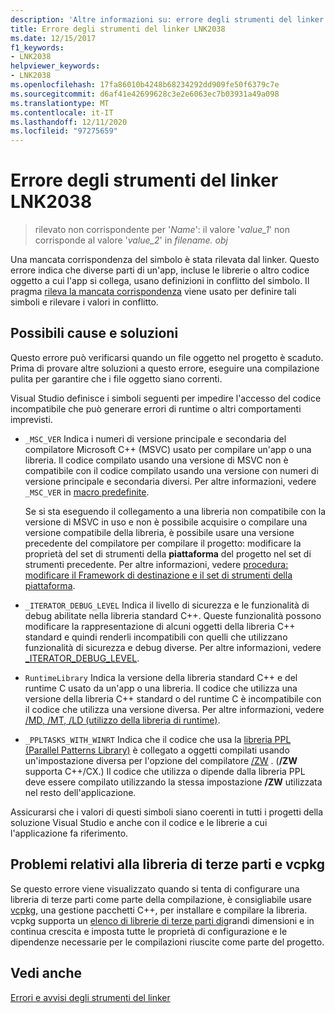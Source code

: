 ```yaml
---
description: 'Altre informazioni su: errore degli strumenti del linker LNK2038'
title: Errore degli strumenti del linker LNK2038
ms.date: 12/15/2017
f1_keywords:
- LNK2038
helpviewer_keywords:
- LNK2038
ms.openlocfilehash: 17fa86010b4248b68234292dd909fe50f6379c7e
ms.sourcegitcommit: d6af41e42699628c3e2e6063ec7b03931a49a098
ms.translationtype: MT
ms.contentlocale: it-IT
ms.lasthandoff: 12/11/2020
ms.locfileid: "97275659"
---
```

# <a name="linker-tools-error-lnk2038"></a>Errore degli strumenti del linker LNK2038

> rilevato non corrispondente per '*Name*': il valore '*value_1*' non corrisponde al valore '*value_2*' in *filename. obj*

Una mancata corrispondenza del simbolo è stata rilevata dal linker. Questo errore indica che diverse parti di un'app, incluse le librerie o altro codice oggetto a cui l'app si collega, usano definizioni in conflitto del simbolo. Il pragma [rileva la mancata corrispondenza](../../preprocessor/detect-mismatch.md) viene usato per definire tali simboli e rilevare i valori in conflitto.

## <a name="possible-causes-and-solutions"></a>Possibili cause e soluzioni

Questo errore può verificarsi quando un file oggetto nel progetto è scaduto. Prima di provare altre soluzioni a questo errore, eseguire una compilazione pulita per garantire che i file oggetto siano correnti.

Visual Studio definisce i simboli seguenti per impedire l'accesso del codice incompatibile che può generare errori di runtime o altri comportamenti imprevisti.

- `_MSC_VER` Indica i numeri di versione principale e secondaria del compilatore Microsoft C++ (MSVC) usato per compilare un'app o una libreria. Il codice compilato usando una versione di MSVC non è compatibile con il codice compilato usando una versione con numeri di versione principale e secondaria diversi. Per altre informazioni, vedere `_MSC_VER` in [macro predefinite](../../preprocessor/predefined-macros.md).

   Se si sta eseguendo il collegamento a una libreria non compatibile con la versione di MSVC in uso e non è possibile acquisire o compilare una versione compatibile della libreria, è possibile usare una versione precedente del compilatore per compilare il progetto: modificare la proprietà del set di strumenti della **piattaforma** del progetto nel set di strumenti precedente. Per altre informazioni, vedere [procedura: modificare il Framework di destinazione e il set di strumenti della piattaforma](../../build/how-to-modify-the-target-framework-and-platform-toolset.md).

- `_ITERATOR_DEBUG_LEVEL` Indica il livello di sicurezza e le funzionalità di debug abilitate nella libreria standard C++. Queste funzionalità possono modificare la rappresentazione di alcuni oggetti della libreria C++ standard e quindi renderli incompatibili con quelli che utilizzano funzionalità di sicurezza e debug diverse. Per altre informazioni, vedere [_ITERATOR_DEBUG_LEVEL](../../standard-library/iterator-debug-level.md).

- `RuntimeLibrary` Indica la versione della libreria standard C++ e del runtime C usato da un'app o una libreria. Il codice che utilizza una versione della libreria C++ standard o del runtime C è incompatibile con il codice che utilizza una versione diversa. Per altre informazioni, vedere [/MD, /MT, /LD (utilizzo della libreria di runtime)](../../build/reference/md-mt-ld-use-run-time-library.md).

- `_PPLTASKS_WITH_WINRT` Indica che il codice che usa la [libreria PPL (Parallel Patterns Library)](../../parallel/concrt/parallel-patterns-library-ppl.md) è collegato a oggetti compilati usando un'impostazione diversa per l'opzione del compilatore [/ZW](../../build/reference/zw-windows-runtime-compilation.md) . (**/ZW** supporta C++/CX.) Il codice che utilizza o dipende dalla libreria PPL deve essere compilato utilizzando la stessa impostazione **/ZW** utilizzata nel resto dell'applicazione.

Assicurarsi che i valori di questi simboli siano coerenti in tutti i progetti della soluzione Visual Studio e anche con il codice e le librerie a cui l'applicazione fa riferimento.

## <a name="third-party-library-issues-and-vcpkg"></a>Problemi relativi alla libreria di terze parti e vcpkg

Se questo errore viene visualizzato quando si tenta di configurare una libreria di terze parti come parte della compilazione, è consigliabile usare [vcpkg](../../build/vcpkg.md), una gestione pacchetti C++, per installare e compilare la libreria. vcpkg supporta un [elenco di librerie di terze parti di](https://github.com/Microsoft/vcpkg/tree/master/ports)grandi dimensioni e in continua crescita e imposta tutte le proprietà di configurazione e le dipendenze necessarie per le compilazioni riuscite come parte del progetto.

## <a name="see-also"></a>Vedi anche

[Errori e avvisi degli strumenti del linker](../../error-messages/tool-errors/linker-tools-errors-and-warnings.md)
